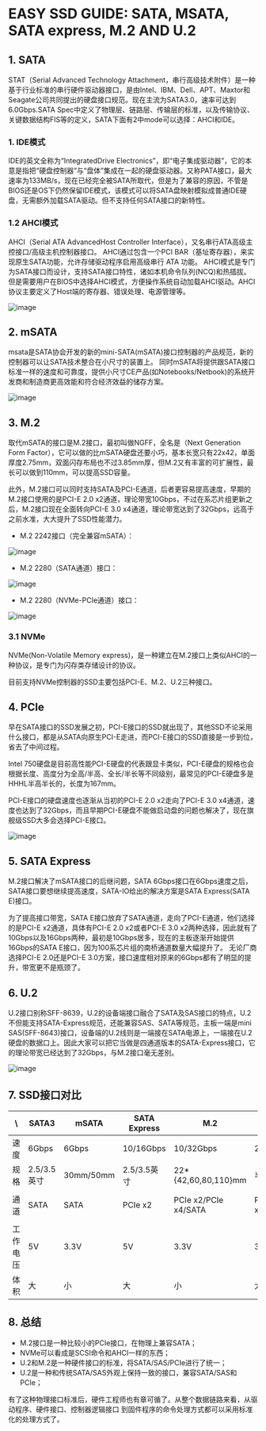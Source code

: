 # EASY SSD GUIDE: SATA, MSATA, SATA express, M.2 AND U.2

## 1. SATA
STAT（Serial Advanced Technology Attachment，串行高级技术附件）是一种基于行业标准的串行硬件驱动器接口，是由Intel、IBM、Dell、APT、Maxtor和Seagate公司共同提出的硬盘接口规范。现在主流为SATA3.0，速率可达到6.0Gbps.SATA Spec中定义了物理层、链路层、传输层的标准，以及传输协议、关键数据结构FIS等的定义，SATA下面有2中mode可以选择：AHCI和IDE。

### 1. IDE模式
IDE的英文全称为“IntegratedDrive Electronics”，即“电子集成驱动器”，它的本意是指把“硬盘控制器”与“盘体”集成在一起的硬盘驱动器。又称PATA接口，最大速率为133MB/s，现在已经完全被SATA所取代，但是为了兼容的原因，不管是BIOS还是OS下仍然保留IDE模式，该模式可以将SATA盘映射模拟成普通IDE硬盘，无需额外加载SATA驱动。但不支持任何SATA接口的新特性。

### 1.2 AHCI模式
AHCI（Serial ATA AdvancedHost Controller Interface），又名串行ATA高级主控接口/高级主机控制器接口。
AHCI通过包含一个PCI BAR（基址寄存器），来实现原生SATA功能，允许存储驱动程序启用高级串行 ATA 功能。
AHCI模式是专门为SATA接口而设计，支持SATA接口特性，诸如本机命令队列(NCQ)和热插拔。
但是需要用户在BIOS中选择AHCI模式，方便操作系统自动加载AHCI驱动。AHCI 协议主要定义了Host端的寄存器、错误处理、电源管理等。

![image](./images/SATA.png)

## 2. mSATA

msata是SATA协会开发的新的mini-SATA(mSATA)接口控制器的产品规范，新的控制器可以让SATA技术整合在小尺寸的装置上。
同时mSATA将提供跟SATA接口标准一样的速度和可靠度，提供小尺寸CE产品(如Notebooks/Netbook)的系统开发商和制造商更高效能和符合经济效益的储存方案。

![image](./images/mSATA.png)


## 3. M.2

取代mSATA的接口是M.2接口，最初叫做NGFF，全名是（Next Generation Form Factor），它可以做的比mSATA硬盘还要小巧，基本长宽只有22x42，单面厚度2.75mm，双面闪存布局也不过3.85mm厚，但M.2又有丰富的可扩展性，最长可以做到110mm，可以提高SSD容量。

此外，M.2接口可以同时支持SATA及PCI-E通道，后者更容易提高速度，早期的M.2接口使用的是PCI-E 2.0 x2通道，理论带宽10Gbps，不过在系芯片组更新之后，M.2接口现在全面转向PCI-E 3.0 x4通道，理论带宽达到了32Gbps，远高于之前水准，大大提升了SSD性能潜力。


- M.2 2242接口（完全兼容mSATA）：

![image](./images/M.2_2242.png)

- M.2 2280（SATA通道）接口：

![image](./images/M.2_2280_sata.png)

- M.2 2280（NVMe-PCIe通道）接口：

![image](./images/M.2_2280_nvme.png)

### 3.1 NVMe

NVMe(Non-Volatile Memory express)，是一种建立在M.2接口上类似AHCI的一种协议，是专门为闪存类存储设计的协议。

目前支持NVMe控制器的SSD主要包括PCI-E、M.2、U.2三种接口。


## 4. PCIe

早在SATA接口的SSD发展之初，PCI-E接口的SSD就出现了，其他SSD不论采用什么接口，都是从SATA向原生PCI-E走进，而PCI-E接口的SSD直接是一步到位，省去了中间过程。

Intel 750硬盘是目前高性能PCI-E硬盘的代表跟显卡类似，PCI-E硬盘的规格也会根据长度、高度分为全高/半高、全长/半长等不同级别，最常见的PCI-E硬盘多是HHHL半高半长的，长度为167mm。

PCI-E接口的硬盘速度也逐渐从当初的PCI-E 2.0 x2走向了PCI-E 3.0 x4通道，速度也达到了32Gbps，而且早期PCI-E硬盘不能做启动盘的问题也解决了，现在旗舰级SSD大多会选择PCI-E接口。

![image](./images/PCIe.png)

## 5. SATA Express

M.2接口解决了mSATA接口的后继问题，SATA 6Gbps接口在6Gbps速度之后，SATA接口要想继续提高速度，SATA-IO给出的解决方案是SATA Express(SATA E)接口。

为了提高接口带宽，SATA E接口放弃了SATA通道，走向了PCI-E通道，他们选择的是PCI-E x2通道，具体有PCI-E 2.0 x2或者PCI-E 3.0 x2两种选择，因此就有了10Gbps以及16Gbps两种，最初是10Gbps居多，现在的主板逐渐开始提供16Gbps的SATA E接口，因为100系芯片组的南桥通道数量大幅提升了。 无论厂商选择PCI-E 2.0还是PCI-E 3.0方案，接口速度相对原来的6Gbps都有了明显的提升，带宽更不是瓶颈了。

## 6. U.2

U.2接口别称SFF-8639，U.2的设备端接口融合了SATA及SAS接口的特点，U.2不但能支持SATA-Express规范，还能兼容SAS、SATA等规范，主板一端是mini SAS(SFF-8643)接口，设备端的U.2线则是一端接在SATA电源上，一端接在U.2硬盘的数据口上。因此大家可以把它当做是四通道版本的SATA-Express接口，它的理论带宽已经达到了32Gbps，与M.2接口毫无差别。

![image](./images/U.2.png)

## 7. SSD接口对比


\ | SATA3 | mSATA | SATA Express | M.2 | PCIe | U.2 
---|---|---|---|---|---|---
速度 | 6Gbps | 6Gbps | 10/16Gbps | 10/32Gbps | 20/32Gbps | 32Gbps
规格 | 2.5/3.5英寸 | 30mm/50mm | 2.5/3.5英寸 | 22*{42,60,80,110}mm | 半高/全高 | 2.5英寸
通道 | SATA | SATA | PCIe x2 | PCIe x2/PCIe x4/SATA | PCIe x2/PCIe x4 | PCIe x2/PCIe x4/SATA
工作电压 | 5V | 3.3V | 5V | 3.3V | 3.3V/12V | 3.3V/12V
体积  | 大 | 小 | 大 | 小 | 大 | 大

## 8. 总结

- M.2接口是一种比较小的PCIe接口，在物理上兼容SATA；
- NVMe可以看成是SCSI命令和AHCI一样的东西；
- U.2和M.2是一种硬件接口的标准，将SATA/SAS/PCIe进行了统一；
- U.2是一种和传统SATA/SAS外观上保持一致的接口，兼容SATA/SAS和PCIe；

有了这种物理接口标准后，硬件工程师也有章可循了。从整个数据链路来看，从驱动程序、硬件接口、控制器逻辑接口
到固件程序的命令处理方式都可以采用标准化的处理方式了。